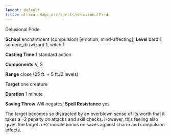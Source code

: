 ```yaml
---
layout: default
title: ultimateMagi_dir/spells/delusionalPride
---
```

Delusional Pride

**School** enchantment (compulsion) [emotion, mind-affecting]; **Level** bard 1, sorcere_dir/wizard 1, witch 1

**Casting Time** 1 standard action

**Components** V, S

**Range** close (25 ft. + 5 ft./2 levels)

**Target** one creature

**Duration** 1 minute

**Saving Throw** Will negates; **Spell Resistance** yes

The target becomes so distracted by an overblown sense of its worth that it takes a –2 penalty on attacks and skill checks. However, this feeling also gives the target a +2 morale bonus on saves against charm and compulsion effects.

